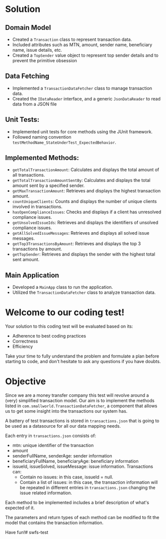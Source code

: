 # Solution

## Domain Model
- Created a `Transaction` class to represent transaction data.
- Included attributes such as MTN, amount, sender name, beneficiary name, issue details, etc.
- Created a `TopSender` value object to represent top sender details and to prevent the primitive obsession

## Data Fetching
- Implemented a `TransactionDataFetcher` class to manage transaction data.
- Created the `IDataReader` interface, and a generic `JsonDataReader` to read data from a JSON file

## Unit Tests:
- Implemented unit tests for core methods using the JUnit framework.
- Followed naming convention `testMethodName_StateUnderTest_ExpectedBehavior`.

## Implemented Methods:
- `getTotalTransactionAmount`: Calculates and displays the total amount of all transactions.
- `getTotalTransactionAmountSentBy`: Calculates and displays the total amount sent by a specified sender.
- `getMaxTransactionAmount`: Retrieves and displays the highest transaction amount.
- `countUniqueClients`: Counts and displays the number of unique clients involved in transactions.
- `hasOpenComplianceIssues`: Checks and displays if a client has unresolved compliance issues.
- `getUnsolvedIssueIds`: Retrieves and displays the identifiers of unsolved compliance issues.
- `getAllSolvedIssueMessages`: Retrieves and displays all solved issue messages.
- `getTop3TransactionsByAmount`: Retrieves and displays the top 3 transactions by amount.
- `getTopSender`: Retrieves and displays the sender with the highest total sent amount.

## Main Application
- Developed a `MainApp` class to run the application.
- Utilized the `TransactionDataFetcher` class to analyze transaction data.

# Welcome to our coding test!

Your solution to this coding test will be evaluated based on its:
* Adherence to best coding practices
* Correctness
* Efficiency

Take your time to fully understand the problem and formulate a plan before starting to code, and don't hesitate to ask any questions if you have doubts.

# Objective

Since we are a money transfer company this test will revolve around a (very) simplified transaction model. Our aim is to implement the methods listed in `com.smallworld.TransactionDataFetcher`, a component that allows us to get some insight into the transactions our system has.

A battery of test transactions is stored in `transactions.json` that is going to be used as a datasource for all our data mapping needs.

Each entry in `transactions.json` consists of:
* mtn: unique identifier of the transaction
* amount
* senderFullName, senderAge: sender information
* beneficiaryFullName, beneficiaryAge: beneficiary information
* issueId, issueSolved, issueMessage: issue information. Transactions can:
  * Contain no issues: in this case, issueId = null.
  * Contain a list of issues: in this case, the transaction information will be repeated in different entries in `transactions.json` changing the issue related information.

Each method to be implemented includes a brief description of what's expected of it.

The parameters and return types of each method can be modified to fit the model that contains the transaction information.

Have fun!# swfs-test
